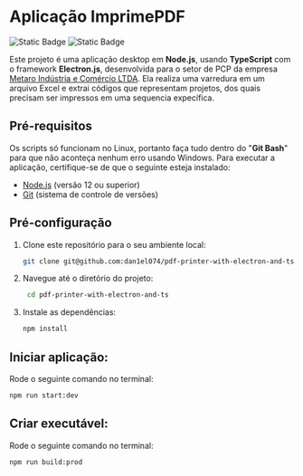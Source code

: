 # Aplicação ImprimePDF

![Static Badge](https://img.shields.io/badge/status-finished-green) ![Static Badge](https://img.shields.io/badge/release-v3.0.1-blue)

Este projeto é uma aplicação desktop em **Node.js**, usando **TypeScript** com o framework **Electron.js**, desenvolvida para o setor de PCP da empresa [Metaro Indústria e Comércio LTDA](https://www.metaro.com.br). Ela realiza uma varredura em um arquivo Excel e extrai códigos que representam projetos, dos quais precisam ser impressos em uma sequencia expecífica.

## Pré-requisitos

Os scripts só funcionam no Linux, portanto faça tudo dentro do "**Git Bash**" para que não aconteça nenhum erro usando Windows. Para executar a aplicação, certifique-se de que o seguinte esteja instalado:

- [Node.js](https://nodejs.org/en/download/current) (versão 12 ou superior)
- [Git](https://git-scm.com/download/win) (sistema de controle de versões)

## Pré-configuração

1. Clone este repositório para o seu ambiente local:

    ```bash
    git clone git@github.com:dan1el074/pdf-printer-with-electron-and-ts.git 
    ```

3. Navegue até o diretório do projeto:

   ```bash
    cd pdf-printer-with-electron-and-ts
    ```

4. Instale as dependências:

    ```bash
    npm install
    ```
## Iniciar aplicação:

Rode o seguinte comando no terminal:

```bash
npm run start:dev 
```

## Criar executável:

Rode o seguinte comando no terminal:

```bash
npm run build:prod 
```
